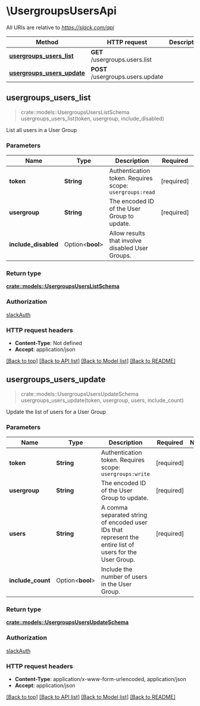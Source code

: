# \UsergroupsUsersApi

All URIs are relative to *https://slack.com/api*

Method | HTTP request | Description
------------- | ------------- | -------------
[**usergroups_users_list**](UsergroupsUsersApi.md#usergroups_users_list) | **GET** /usergroups.users.list | 
[**usergroups_users_update**](UsergroupsUsersApi.md#usergroups_users_update) | **POST** /usergroups.users.update | 



## usergroups_users_list

> crate::models::UsergroupsUsersListSchema usergroups_users_list(token, usergroup, include_disabled)


List all users in a User Group

### Parameters


Name | Type | Description  | Required | Notes
------------- | ------------- | ------------- | ------------- | -------------
**token** | **String** | Authentication token. Requires scope: `usergroups:read` | [required] |
**usergroup** | **String** | The encoded ID of the User Group to update. | [required] |
**include_disabled** | Option<**bool**> | Allow results that involve disabled User Groups. |  |

### Return type

[**crate::models::UsergroupsUsersListSchema**](usergroups_users_list_schema.md)

### Authorization

[slackAuth](../README.md#slackAuth)

### HTTP request headers

- **Content-Type**: Not defined
- **Accept**: application/json

[[Back to top]](#) [[Back to API list]](../README.md#documentation-for-api-endpoints) [[Back to Model list]](../README.md#documentation-for-models) [[Back to README]](../README.md)


## usergroups_users_update

> crate::models::UsergroupsUsersUpdateSchema usergroups_users_update(token, usergroup, users, include_count)


Update the list of users for a User Group

### Parameters


Name | Type | Description  | Required | Notes
------------- | ------------- | ------------- | ------------- | -------------
**token** | **String** | Authentication token. Requires scope: `usergroups:write` | [required] |
**usergroup** | **String** | The encoded ID of the User Group to update. | [required] |
**users** | **String** | A comma separated string of encoded user IDs that represent the entire list of users for the User Group. | [required] |
**include_count** | Option<**bool**> | Include the number of users in the User Group. |  |

### Return type

[**crate::models::UsergroupsUsersUpdateSchema**](usergroups_users_update_schema.md)

### Authorization

[slackAuth](../README.md#slackAuth)

### HTTP request headers

- **Content-Type**: application/x-www-form-urlencoded, application/json
- **Accept**: application/json

[[Back to top]](#) [[Back to API list]](../README.md#documentation-for-api-endpoints) [[Back to Model list]](../README.md#documentation-for-models) [[Back to README]](../README.md)

